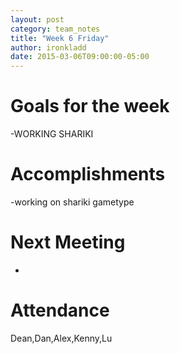 ```yaml
---
layout: post
category: team_notes
title: "Week 6 Friday"
author: ironkladd
date: 2015-03-06T09:00:00-05:00
---
```


# Goals for the week
-WORKING SHARIKI


# Accomplishments
-working on shariki gametype


# Next Meeting
-

# Attendance

Dean,Dan,Alex,Kenny,Lu
